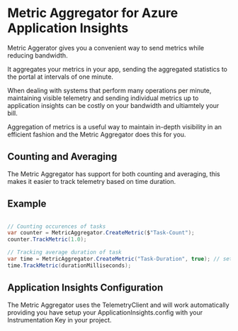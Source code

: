 # Metric Aggregator for Azure Application Insights

Metric Aggerator gives you a convenient way to send metrics while reducing bandwidth.

It aggregates your metrics in your app, sending the aggregated statistics to the portal at intervals of one minute.

When dealing with systems that perform many operations per minute, maintaining visible telemetry and sending individual metrics up to  application insights can be costly on your bandwidth and ultiamtely your bill.

Aggregation of metrics is a useful way to maintain in-depth visibility in an efficient fashion and the Metric Aggregator does this for you. 

## Counting and Averaging

The Metric Aggregator has support for both counting and averaging, this makes it easier to track telemetry based on time duration.

## Example

```c#

// Counting occurences of tasks
var counter = MetricAggregator.CreateMetric($"Task-Count");
counter.TrackMetric(1.0);

// Tracking average duration of task
var time = MetricAggregator.CreateMetric("Task-Duration", true); // set the useAverage paramater to true for average mode
time.TrackMetric(durationMilliseconds);
```

## Application Insights Configuration

The Metric Aggregator uses the TelemetryClient and will work automatically providing you have setup your ApplicationInsights.config with your Instrumentation Key in your project.
